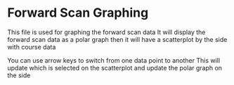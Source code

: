 # Forward Scan Graphing
 This file is used for graphing the forward scan data
 It will display the forward scan data as a polar graph then
 it will have a scatterplot by the side with course data

 You can use arrow keys to switch from one data point to another
 This will update which is selected on the scatterplot and
 update the polar graph on the side